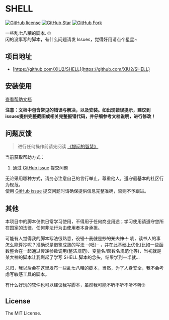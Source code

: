 # SHELL

[![GitHub license](https://img.shields.io/github/license/XIU2/SHELL.svg?style=flat-square)](https://github.com/XIU2/SHELL/blob/master/LICENSE)
[![GitHub Star](https://img.shields.io/github/stars/XIU2/SHELL.svg?style=flat-square&label=Star&color=yellow)](https://github.com/XIU2/SHELL/stargazers)
[![GitHub Fork](https://img.shields.io/github/forks/XIU2/SHELL.svg?style=flat-square&label=Fork)](https://github.com/XIU2/SHELL/network/members)

一些乱七八糟的脚本. 🙄  
闲的没事写的脚本，有什么问题请发 Issues，觉得好用请点个星星~

## 项目地址

 - [https://github.com/XIU2/SHELL](https://github.com/XIU2/SHELL)

## 安装使用

[查看帮助文档](https://xiu2.github.io/SHELL/)

**注意：文档中包含常见的错误与解决，以及安装。如出现错误提示，建议到issues提供完整截图或相关完整报错代码，并仔细参考文档说明，进行修改！**

## 问题反馈

> 进行任何操作前请先阅读 [《提问的智慧》](https://github.com/ruby-china/How-To-Ask-Questions-The-Smart-Way/blob/master/README-zh_CN.md)

当前获取帮助方式：

1. 通过 [GitHub issue](https://github.com/XIU2/SHELL/issues) 提交问题

无论采用哪种方式，请务必注意自己的言行举止，尊重他人，遵守最基本的社区行为规范。  
使用 [GitHub issue](https://github.com/XIU2/SHELL/issues) 提交问题时请确保提供信息完整准确，否则不予跟进。

## 其他

本项目中的脚本仅供日常学习使用，不得用于任何商业用途；学习使用请遵守您所在国家的法律，任何非法行为由使用者本身承担。  

可能有人觉得我的脚本写法很熟悉，~~没错！我就是抄的某大神！~~ 咳，读书人的事怎么能算抄呢？准确说是借鉴成熟的写法 ~~（呸）~~ ，并在此基础上优化(比如一些函数整合在一起通过传递参数调用(整洁规范)、变量名/函数名规范化等)，当初就是某大神的脚本让我燃起了学写 SHELL 脚本的念头，结果学到一半就...  

总归，我以后会在这里发布一些乱七八糟的脚本，当然，为了人身安全，我不会考虑写敏感工具的脚本。  

有什么好玩的软件也可以建议我写脚本，虽然我可能不听不听不听不听🙄

## License

The MIT License.  
